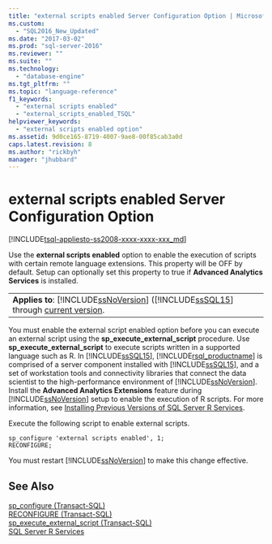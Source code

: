 ```yaml
---
title: "external scripts enabled Server Configuration Option | Microsoft Docs"
ms.custom: 
  - "SQL2016_New_Updated"
ms.date: "2017-03-02"
ms.prod: "sql-server-2016"
ms.reviewer: ""
ms.suite: ""
ms.technology: 
  - "database-engine"
ms.tgt_pltfrm: ""
ms.topic: "language-reference"
f1_keywords: 
  - "external scripts enabled"
  - "external_scripts_enabled_TSQL"
helpviewer_keywords: 
  - "external scripts enabled option"
ms.assetid: 9d0ce165-8719-4007-9ae8-00f85cab3a0d
caps.latest.revision: 8
ms.author: "rickbyh"
manager: "jhubbard"
---
```

# external scripts enabled Server Configuration Option
[!INCLUDE[tsql-appliesto-ss2008-xxxx-xxxx-xxx_md](../../../database-engine/configure/windows/includes/tsql-appliesto-ss2008-xxxx-xxxx-xxx-md.md)]

  Use the **external scripts enabled** option to enable the execution of scripts with certain remote language extensions. This property will be OFF by default. Setup can optionally set this property to true if **Advanced Analytics Services** is installed.  
  
||  
|-|  
|**Applies to**: [!INCLUDE[ssNoVersion](../../../advanced-analytics/r-services/includes/ssnoversion-md.md)] ([!INCLUDE[ssSQL15](../../../analysis-services/powershell/includes/sssql15-md.md)] through [current version](http://go.microsoft.com/fwlink/p/?LinkId=299658).|  
  
 You must enable the external script enabled option before you can execute an external script using the **sp_execute_external_script** procedure. Use **sp_execute_external_script** to execute scripts written in a supported language such as R. In [!INCLUDE[ssSQL15](../../../analysis-services/powershell/includes/sssql15-md.md)], [!INCLUDE[rsql_productname](../../../advanced-analytics/r-services/includes/rsql-productname-md.md)] is comprised of a server component installed with [!INCLUDE[ssSQL15](../../../analysis-services/powershell/includes/sssql15-md.md)], and a set of workstation tools and connectivity libraries that connect the data scientist to the high-performance environment of [!INCLUDE[ssNoVersion](../../../advanced-analytics/r-services/includes/ssnoversion-md.md)].  Install the **Advanced Analytics Extensions** feature during [!INCLUDE[ssNoVersion](../../../advanced-analytics/r-services/includes/ssnoversion-md.md)] setup to enable the execution of R scripts. For more information, see [Installing Previous Versions of SQL Server R Services](http://msdn.microsoft.com/library/48380645-9e72-4744-bebb-1c1fd8a18c43).  
  
 Execute the following script to enable external scripts.  
  
```  
sp_configure 'external scripts enabled', 1;  
RECONFIGURE;  
```  
  
 You must restart [!INCLUDE[ssNoVersion](../../../advanced-analytics/r-services/includes/ssnoversion-md.md)] to make this change effective.  
  
## See Also  
 [sp_configure &#40;Transact-SQL&#41;](../../../relational-databases/reference/system-stored-procedures/sp-configure-transact-sql.md)   
 [RECONFIGURE &#40;Transact-SQL&#41;](../../../t-sql/language-elements/reconfigure-transact-sql.md)   
 [sp_execute_external_script &#40;Transact-SQL&#41;](../../../relational-databases/reference/system-stored-procedures/sp-execute-external-script-transact-sql.md)   
 [SQL Server R Services](../../../advanced-analytics/r-services/sql-server-r-services.md)  
  
  